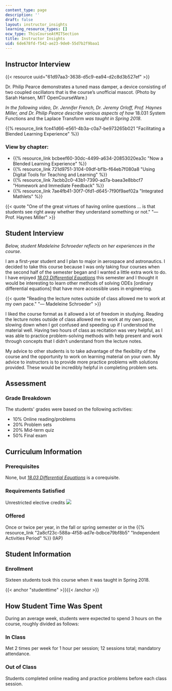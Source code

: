 ```yaml
---
content_type: page
description: ''
draft: false
layout: instructor_insights
learning_resource_types: []
ocw_type: ThisCourseAtMITSection
title: Instructor Insights
uid: 6de678fd-f542-ae23-9de0-55d7b2f9baa1
---
```

## Instructor Interview

{{< resource uuid="61d97aa3-3638-d5c9-ea94-d2c8d3b527ef" >}}

Dr. Philip Pearce demonstrates a tuned mass damper, a device consisting of two coupled oscillators that is the course’s unofficial mascot. (Photo by Sarah Hansen, MIT OpenCourseWare.)

*In the following video, Dr. Jennifer French, Dr. Jeremy Orloff, Prof. Haynes Miller, and Dr. Philip Pearce describe various aspects of how* 18.031 System Functions and the Laplace Transform *was taught in Spring 2018*.

{{% resource_link fce41d66-e561-4b3a-c0a7-be973265b021 "Facilitating a Blended Learning Experience" %}}

### View by chapter:

- {{% resource_link bcbeef60-30dc-4499-a634-20853020ea3c "Now a Blended Learning Experience" %}}
- {{% resource_link 721d9751-3104-09df-bf1b-f64eb7f080a8 "Using Digital Tools for Teaching and Learning" %}}
- {{% resource_link 7acbb2c0-43b1-7390-ad7a-baea3e8bbcf7 "Homework and Immediate Feedback" %}}
- {{% resource_link 7ae4fb41-30f7-0fd1-d645-7f90f9aef02a "Integrated Mathlets" %}}

{{< quote "One of the great virtues of having online questions … is that students see right away whether they understand something or not." "— Prof. Haynes Miller" >}}

## Student Interview

*Below, student Madeleine Schroeder reflects on her experiences in the course*.

I am a first-year student and I plan to major in aerospace and astronautics. I decided to take this course because I was only taking four courses when the second half of the semester began and I wanted a little extra work to do. I have enjoyed [*18.03 Differential Equations*](/courses/18-03sc-differential-equations-fall-2011) this semester and I thought it would be interesting to learn other methods of solving ODEs \[ordinary differential equations\] that have more accessible uses in engineering.

{{< quote "Reading the lecture notes outside of class allowed me to work at my own pace." "— Madeleine Schroeder" >}}

I liked the course format as it allowed a lot of freedom in studying. Reading the lecture notes outside of class allowed me to work at my own pace, slowing down when I got confused and speeding up if I understood the material well. Having two hours of class as recitation was very helpful, as I was able to practice problem-solving methods with help present and work through concepts that I didn’t understand from the lecture notes.

My advice to other students is to take advantage of the flexibility of the course and the opportunity to work on learning material on your own. My advice to instructors is to provide more practice problems with solutions provided. These would be incredibly helpful in completing problem sets.

## Assessment

### Grade Breakdown

The students' grades were based on the following activities:

- 10% Online reading/problems
- 20% Problem sets
- 20% Mid-term quiz
- 50% Final exam

## Curriculum Information

### Prerequisites

None, but [*18.03 Differential Equations*](/courses/18-03-differential-equations-spring-2010) is a corequisite.

### Requirements Satisfied

Unrestricted elective credits ![](/images/educator/icon-question-unrestrict.png)

### Offered

Once or twice per year, in the fall or spring semester or in the {{% resource_link "2a8cf23c-588a-4f58-ad7e-bdbce79bf8b5" "Independent Activities Period" %}} (IAP)

## Student Information

### Enrollment

Sixteen students took this course when it was taught in Spring 2018.

{{< anchor "studenttime" >}}{{< /anchor >}}

## How Student Time Was Spent

During an average week, students were expected to spend 3 hours on the course, roughly divided as follows:

### In Class

Met 2 times per week for 1 hour per session; 12 sessions total; mandatory attendance.

### Out of Class

Students completed online reading and practice problems before each class session.
